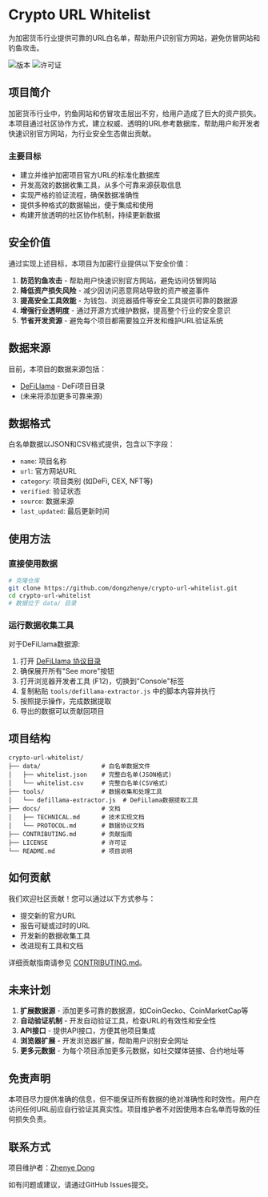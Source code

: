 # Crypto URL Whitelist

为加密货币行业提供可靠的URL白名单，帮助用户识别官方网站，避免仿冒网站和钓鱼攻击。

![版本](https://img.shields.io/badge/版本-0.1.0-blue)
![许可证](https://img.shields.io/badge/许可证-MIT-green)

## 项目简介

加密货币行业中，钓鱼网站和仿冒攻击层出不穷，给用户造成了巨大的资产损失。本项目通过社区协作方式，建立权威、透明的URL参考数据库，帮助用户和开发者快速识别官方网站，为行业安全生态做出贡献。

### 主要目标

- 建立并维护加密项目官方URL的标准化数据库
- 开发高效的数据收集工具，从多个可靠来源获取信息
- 实现严格的验证流程，确保数据准确性
- 提供多种格式的数据输出，便于集成和使用
- 构建开放透明的社区协作机制，持续更新数据

## 安全价值

通过实现上述目标，本项目为加密行业提供以下安全价值：

1. **防范钓鱼攻击** - 帮助用户快速识别官方网站，避免访问仿冒网站
2. **降低资产损失风险** - 减少因访问恶意网站导致的资产被盗事件
3. **提高安全工具效能** - 为钱包、浏览器插件等安全工具提供可靠的数据源
4. **增强行业透明度** - 通过开源方式维护数据，提高整个行业的安全意识
5. **节省开发资源** - 避免每个项目都需要独立开发和维护URL验证系统

## 数据来源

目前，本项目的数据来源包括：

- [DeFiLlama](https://defillama.com/directory) - DeFi项目目录
- (未来将添加更多可靠来源)

## 数据格式

白名单数据以JSON和CSV格式提供，包含以下字段：

- `name`: 项目名称
- `url`: 官方网站URL
- `category`: 项目类别 (如DeFi, CEX, NFT等)
- `verified`: 验证状态
- `source`: 数据来源
- `last_updated`: 最后更新时间

## 使用方法

### 直接使用数据

```bash
# 克隆仓库
git clone https://github.com/dongzhenye/crypto-url-whitelist.git
cd crypto-url-whitelist
# 数据位于 data/ 目录
```

### 运行数据收集工具

对于DeFiLlama数据源:

1. 打开 [DeFiLlama 协议目录](https://defillama.com/directory)
2. 确保展开所有"See more"按钮
3. 打开浏览器开发者工具 (F12)，切换到"Console"标签
4. 复制粘贴 `tools/defillama-extractor.js` 中的脚本内容并执行
5. 按照提示操作，完成数据提取
6. 导出的数据可以贡献回项目

## 项目结构

```plaintext
crypto-url-whitelist/
├── data/                 # 白名单数据文件
│   ├── whitelist.json    # 完整白名单(JSON格式)
│   └── whitelist.csv     # 完整白名单(CSV格式)
├── tools/                # 数据收集和处理工具
│   └── defillama-extractor.js  # DeFiLlama数据提取工具
├── docs/                 # 文档
│   ├── TECHNICAL.md      # 技术实现文档
│   └── PROTOCOL.md       # 数据协议文档
├── CONTRIBUTING.md       # 贡献指南
├── LICENSE               # 许可证
└── README.md             # 项目说明
```

## 如何贡献

我们欢迎社区贡献！您可以通过以下方式参与：

- 提交新的官方URL
- 报告可疑或过时的URL
- 开发新的数据收集工具
- 改进现有工具和文档

详细贡献指南请参见 [CONTRIBUTING.md](CONTRIBUTING.md)。

## 未来计划

1. **扩展数据源** - 添加更多可靠的数据源，如CoinGecko、CoinMarketCap等
2. **自动验证机制** - 开发自动验证工具，检查URL的有效性和安全性
3. **API接口** - 提供API接口，方便其他项目集成
4. **浏览器扩展** - 开发浏览器扩展，帮助用户识别安全网址
5. **更多元数据** - 为每个项目添加更多元数据，如社交媒体链接、合约地址等

## 免责声明

本项目尽力提供准确的信息，但不能保证所有数据的绝对准确性和时效性。用户在访问任何URL前应自行验证其真实性。项目维护者不对因使用本白名单而导致的任何损失负责。

## 联系方式

项目维护者：[Zhenye Dong](https://github.com/dongzhenye)

如有问题或建议，请通过GitHub Issues提交。
